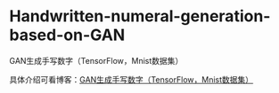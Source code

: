 # Handwritten-numeral-generation-based-on-GAN
GAN生成手写数字（TensorFlow，Mnist数据集）

具体介绍可看博客：[GAN生成手写数字（TensorFlow，Mnist数据集）](https://blog.csdn.net/qq_45550375/article/details/126432499)
